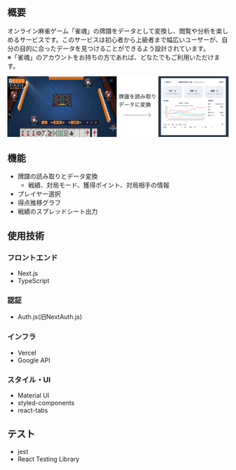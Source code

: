 ## 概要
オンライン麻雀ゲーム「雀魂」の牌譜をデータとして変換し、閲覧や分析を楽しめるサービスです。このサービスは初心者から上級者まで幅広いユーザーが、自分の目的に合ったデータを見つけることができるよう設計されています。  
※「雀魂」のアカウントをお持ちの方であれば、どなたでもご利用いただけます。

![paifu-trans](https://github.com/iwamoto65/github-images/raw/main/paifu-trans.png)
## 機能
- 牌譜の読み取りとデータ変換
  - 戦績、対局モード、獲得ポイント、対局相手の情報
- プレイヤー選択
- 得点推移グラフ
- 戦績のスプレッドシート出力

## 使用技術
### フロントエンド
- Next.js
- TypeScript
### 認証
- Auth.js(旧NextAuth.js)
### インフラ
- Vercel
- Google API
### スタイル・UI
- Material UI
- styled-components
- react-tabs
## テスト
- jest
- React Testing Library
